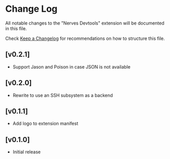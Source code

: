 # Change Log

All notable changes to the "Nerves Devtools" extension will be documented in this file.

Check [Keep a Changelog](http://keepachangelog.com/) for recommendations on how to structure this file.

## [v0.2.1]

- Support Jason and Poison in case JSON is not available

## [v0.2.0]

- Rewrite to use an SSH subsystem as a backend

## [v0.1.1]

- Add logo to extension manifest

## [v0.1.0]

- Initial release
